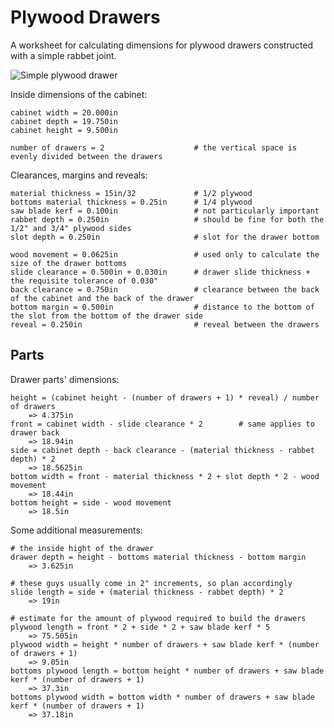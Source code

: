 # Plywood Drawers

A worksheet for calculating dimensions for plywood drawers constructed with a simple rabbet joint.

![Simple plywood drawer](https://farm3.staticflickr.com/2827/9904065054_f1d6444417.jpg)

Inside dimensions of the cabinet:

    cabinet width = 20.000in
    cabinet depth = 19.750in
    cabinet height = 9.500in
    
    number of drawers = 2                    # the vertical space is evenly divided between the drawers

Clearances, margins and reveals:

    material thickness = 15in/32             # 1/2 plywood
    bottoms material thickness = 0.25in      # 1/4 plywood
    saw blade kerf = 0.100in                 # not particularly important
    rabbet depth = 0.250in                   # should be fine for both the 1/2" and 3/4" plywood sides
    slot depth = 0.250in                     # slot for the drawer bottom
    
    wood movement = 0.0625in                 # used only to calculate the size of the drawer bottoms
    slide clearance = 0.500in + 0.030in      # drawer slide thickness + the requisite tolerance of 0.030"
    back clearance = 0.750in                 # clearance between the back of the cabinet and the back of the drawer
    bottom margin = 0.500in                  # distance to the bottom of the slot from the bottom of the drawer side
    reveal = 0.250in                         # reveal between the drawers
        
## Parts

Drawer parts' dimensions:

    height = (cabinet height - (number of drawers + 1) * reveal) / number of drawers
        => 4.375in
    front = cabinet width - slide clearance * 2        # same applies to drawer back
        => 18.94in
    side = cabinet depth - back clearance - (material thickness - rabbet depth) * 2
        => 18.5625in
    bottom width = front - material thickness * 2 + slot depth * 2 - wood movement
        => 18.44in
    bottom height = side - wood movement
        => 18.5in

Some additional measurements:
    
    # the inside hight of the drawer
    drawer depth = height - bottoms material thickness - bottom margin
        => 3.625in

    # these guys usually come in 2" increments, so plan accordingly
    slide length = side + (material thickness - rabbet depth) * 2
        => 19in

    # estimate for the amount of plywood required to build the drawers
    plywood length = front * 2 + side * 2 + saw blade kerf * 5
        => 75.505in
    plywood width = height * number of drawers + saw blade kerf * (number of drawers + 1)
        => 9.05in
    bottoms plywood length = bottom height * number of drawers + saw blade kerf * (number of drawers + 1)
        => 37.3in
    bottoms plywood width = bottom width * number of drawers + saw blade kerf * (number of drawers + 1)
        => 37.18in
